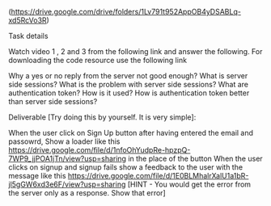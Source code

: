 (https://drive.google.com/drive/folders/1Lv791t952AppOB4yDSABLq-xd5RcVo3R)

Task details

Watch video 1 , 2 and 3 from the following link and answer the following. For downloading the code resource use the following link

Why a yes or no reply from the server not good enough?
What is server side sessions?
What is the problem with server side sessions?
What are authentication token? How is it used?
How is authentication token better than server side sessions?



Deliverable [Try doing this by yourself. It is very simple]:

When the user click on Sign Up button after having entered the email and passowrd, Show a loader like this https://drive.google.com/file/d/1nfoOhYudpRe-hpzpQ-7WP9_jjPOA1jTn/view?usp=sharing in the place of the button
When the user clicks on signup and signup fails show a feedback to the user with the message like this https://drive.google.com/file/d/1E0BLMhalrXalU1a1bR-jl5gGW6xd3e6F/view?usp=sharing
[HINT - You would get the error from the server only as a response. Show that error]